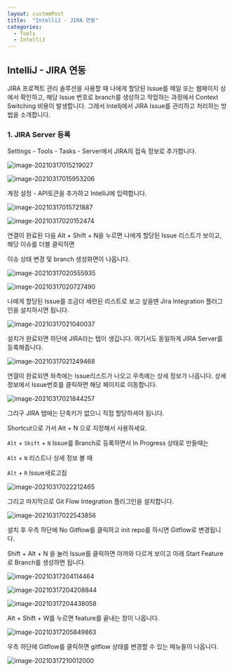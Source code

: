 ```yaml
---
layout: customPost
title:  "IntelliJ - JIRA 연동"
categories: 
  - Tools
  - IntelliJ 
---
```

## IntelliJ - JIRA 연동

JIRA 프로젝트 관리 솔루션을 사용할 때 나에게 할당된 Issue를 메일 또는 웹페이지 상에서 확인하고,  해당 Issue 번호로 branch를 생성하고 작업하는 과정에서 Context Switching 비용이 발생합니다. 그래서 Intellj에서 JIRA Issue를 관리하고 처리하는 방법을 소개합니다.



### 1. JIRA Server 등록

Settings - Tools - Tasks - Server에서 JIRA의 접속 정보로 추가합니다.

![image-20210317015219027](https://cdn.jsdelivr.net/gh/donghyeok-dev/donghyeok-dev.github.io@master/assets/images/posts/image-20210317015219027.png)

![image-20210317015953206](https://cdn.jsdelivr.net/gh/donghyeok-dev/donghyeok-dev.github.io@master/assets/images/posts/image-20210317015953206.png)

계정 설정 - API토큰을 추가하고  IntelliJ에 입력합니다.

![image-20210317015721887](https://cdn.jsdelivr.net/gh/donghyeok-dev/donghyeok-dev.github.io@master/assets/images/posts/image-20210317015721887.png)

![image-20210317020152474](https://cdn.jsdelivr.net/gh/donghyeok-dev/donghyeok-dev.github.io@master/assets/images/posts/image-20210317020152474.png)



연결이 완료된 다음 Alt + Shift + N을 누르면 나에게 할당된 Issue 리스트가 보이고, 해당 이슈를 더블 클릭하면 

이슈 상태 변경 및 branch 생성화면이 나옵니다. 

![image-20210317020555935](https://cdn.jsdelivr.net/gh/donghyeok-dev/donghyeok-dev.github.io@master/assets/images/posts/image-20210317020555935.png)

![image-20210317020727490](https://cdn.jsdelivr.net/gh/donghyeok-dev/donghyeok-dev.github.io@master/assets/images/posts/image-20210317020727490.png)



나에게 할당된 Issue를 조금더 세련된 리스트로 보고 싶을땐 Jira Integration 플러그인을 설치하시면 됩니다.

![image-20210317021040037](https://cdn.jsdelivr.net/gh/donghyeok-dev/donghyeok-dev.github.io@master/assets/images/posts/image-20210317021040037.png)



설치가 완료되면 하단에 JIRA라는 탭이 생깁니다. 여기서도 동일하게 JIRA Server를 등록해줍니다.

![image-20210317021249468](https://cdn.jsdelivr.net/gh/donghyeok-dev/donghyeok-dev.github.io@master/assets/images/posts/image-20210317021249468.png)

연결이 완료되면 좌측에는 Issue리스트가 나오고 우측에는 상세 정보가 나옵니다. 상세 정보에서 Issue번호를 클릭하면 해당 페이지로 이동합니다.

![image-20210317021844257](https://cdn.jsdelivr.net/gh/donghyeok-dev/donghyeok-dev.github.io@master/assets/images/posts/image-20210317021844257.png)



그리구 JIRA 탭에는 단축키가 없으니 직접 할당하셔야 됩니다. 

Shortcut으로 가서 Alt + N 으로 지정해서 사용하세요.



`Alt` + `Shift` + `N` Issue를 Branch로 등록하면서 In Progress 상태로 만들때는 

`Alt` + `N` 리스트나 상세 정보 볼 때

 `Alt` + `R` Issue새로고침

![image-20210317022212465](https://cdn.jsdelivr.net/gh/donghyeok-dev/donghyeok-dev.github.io@master/assets/images/posts/image-20210317022212465.png)



그리고 마지막으로 Git Flow Integration 플러그인을 설치합니다.

![image-20210317022543856](https://cdn.jsdelivr.net/gh/donghyeok-dev/donghyeok-dev.github.io@master/assets/images/posts/image-20210317022543856.png)



설치 후 우측 하단에 No Gitflow를 클릭하고 init repo를 하시면 Gitflow로 변경됩니다.

Shift + Alt + N 을 눌러 Issue를 클릭하면 아까와 다르게 보이고 아래 Start Feature로 Branch를 생성하면 됩니다.

![image-20210317204114464](https://cdn.jsdelivr.net/gh/donghyeok-dev/donghyeok-dev.github.io@master/assets/images/posts/image-20210317204114464.png)

![image-20210317204208844](https://cdn.jsdelivr.net/gh/donghyeok-dev/donghyeok-dev.github.io@master/assets/images/posts/image-20210317204208844.png)

![image-20210317204438058](https://cdn.jsdelivr.net/gh/donghyeok-dev/donghyeok-dev.github.io@master/assets/images/posts/image-20210317204438058.png)



Alt + Shift + W를 누르면 feature를 끝내는 창이 나옵니다.

![image-20210317205849863](https://cdn.jsdelivr.net/gh/donghyeok-dev/donghyeok-dev.github.io@master/assets/images/posts/image-20210317205849863.png)

우측 하단에 Gitflow를 클릭하면 gitflow 상태를 변경할 수 있는 메뉴들이 나옵니다.

![image-20210317210012000](https://cdn.jsdelivr.net/gh/donghyeok-dev/donghyeok-dev.github.io@master/assets/images/posts/image-20210317210012000.png)